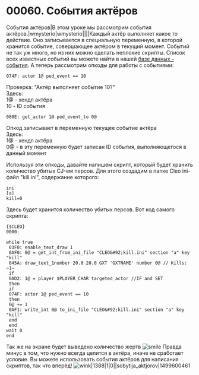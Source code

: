 # 00060. События актёров

События актёров|В этом уроке мы рассмотрим события актёров.|wmysterio|wmysterio||||Каждый актёр выполняет какое то действие. Оно записывается в специальную переменную, в которой хранится событие, совершающее актёром в текущий момент. Событий не так уж много, но из них можно сделать неплохие скрипты. Список всех известных событий вы можете найти в нашей [базе данных - события](../../../dir/gta\_sa/sobytija\_aktjorov/1-1-0-45/). А теперь рассмотрим опкоды для работы с событиями:

```
074F: actor 1@ ped_event == 10
```

Проверка: "Актёр выполняет событие 10?"\
Здесь:\
1@ - хендл актёра\
10 - ID события

```
080E: get_actor 1@ ped_event_to 0@
```

Опкод записывает в переменную текущее событие актёра\
Здесь:\
1@ - хендл актёра\
0@ - в эту переменную будет записан ID события, выполняющегося в данный момент

Используя эти опкоды, давайте напишем скрипт, который будет хранить количество убитых CJ-ем персов. Для этого создадим в папке Cleo ini-файл "kill.ini", содержание которого:

```
ini
[a]
kill=0
```

Здесь будет хранится количество убитых персов. Вот код самого скрипта:

```
{$CLEO}
0000:

while true 
 03F0: enable_text_draw 1
 0AF0: 0@ = get_int_from_ini_file "CLEO&#92;kill.ini" section "a" key "kill"
 045A: draw_text_1number 20.0 20.0 GXT 'GXTNAME' number 0@ // Kills: ~1~
 if
 0AD2: 1@ = player $PLAYER_CHAR targeted_actor //IF and SET
 then
 if
 074F: actor 1@ ped_event == 10
 then
 0@ += 1
 0AF1: write_int 0@ to_ini_file "CLEO&#92;kill.ini" section "a" key "kill"
 end
 end
wait 0
end
```

Так же на экране будет выведено количество жертв ![smile](http://s49.ucoz.net/sm/15/smile.gif) Правда минус в том, что нужно всегда целится в актёра, иначе не сработает условие. Вы можете использовать события актёров для написания скриптов, так что вперёд! ![wink](http://s49.ucoz.net/sm/15/wink.gif)|1388|1|0||sobytija\_aktjorov|1499600461
